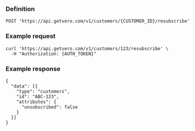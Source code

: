 ### Definition

<pre class="bash"><code>POST 'https://api.getvero.com/v1/customers/{CUSTOMER_ID}/resubscribe'</code></pre>

### Example request

<pre class="bash"><code>curl 'https://api.getvero.com/v1/customers/123/resubscribe' \
  -H "Authorization: {AUTH_TOKEN}"</code></pre>

### Example response

<pre class="bash"><code class="json">{
  "data": [{
    "type": "customers",
    "id": "ABC-123",
    "attributes": {
      "unsubscribed": false
    }
  }]
}</code></pre>
